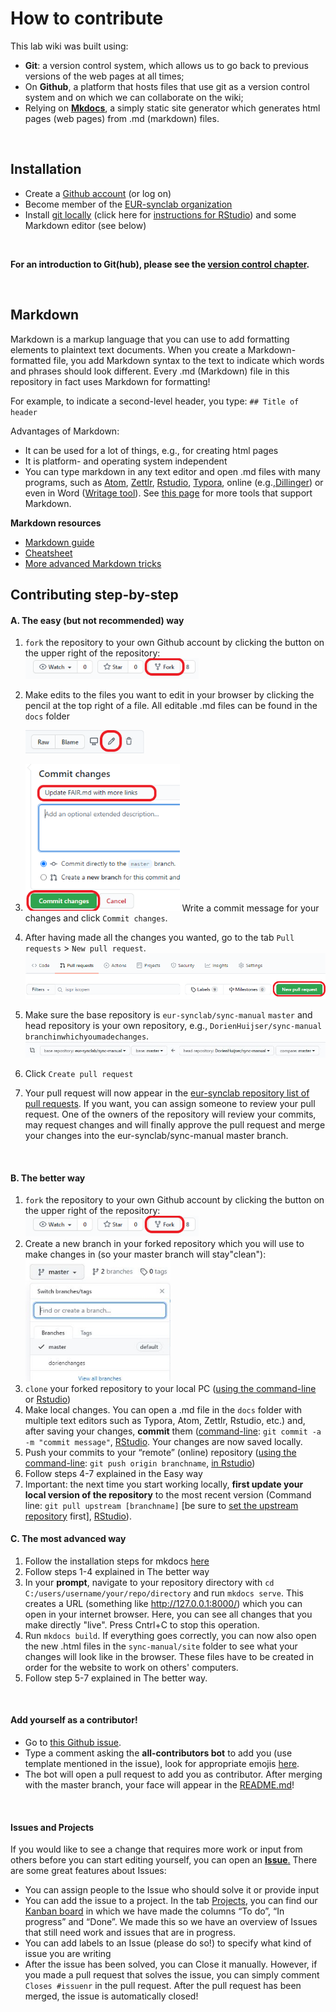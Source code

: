 

# How to contribute

This lab wiki was built using:

- **Git**: a version control system, which allows us to go back to previous versions of the web pages at all times;
- On **Github**, a platform that hosts files that use git as a version control system and on which we can collaborate on the wiki;
- Relying on [**Mkdocs**](https://www.mkdocs.org/), a simply static site generator which generates html pages (web pages) from .md (markdown) files. 

<br>

## Installation

- Create a [Github account](https://github.com/join) (or log on)
- Become member of the [EUR-synclab organization](https://github.com/eur-synclab) 
- Install [git locally](https://git-scm.com/download/) (click here for [instructions for RStudio](http://www.geo.uzh.ch/microsite/reproducible_research/post/rr-rstudio-git/)) and some Markdown editor (see below)

<br>

**For an introduction to Git(hub), please see the [version control chapter](../data-management/vc-github.html).**

<br>

## Markdown

Markdown is a markup language that you can use to add formatting elements to plaintext text documents. When you create a Markdown-formatted file, you add Markdown syntax to the text to indicate which words and phrases should look different. Every .md (Markdown) file in this repository in fact uses Markdown for formatting!

For example, to indicate a second-level header, you type: `## Title of header`

Advantages of Markdown:

- It can be used for a lot of things, e.g., for creating html pages
- It is platform- and operating system independent
- You can type markdown in any text editor and open .md files with many programs, such as [Atom](https://atom.io/), [Zettlr](https://www.zettlr.com/), [Rstudio](https://rstudio.com/), [Typora](https://typora.io/), online (e.g.,[Dillinger](https://dillinger.io/)) or even in Word ([Writage tool](http://www.writage.com/)). See [this page]( https://www.markdownguide.org/tools/) for more tools that support Markdown.



**Markdown resources**



- [Markdown guide](https://www.markdownguide.org/getting-started/)
- [Cheatsheet](https://www.markdownguide.org/cheat-sheet/)
- [More advanced Markdown tricks](https://gist.github.com/apaskulin/1ad686e42c7165cb9c22f9fe1e389558)



## Contributing step-by-step
#### **A. The easy (but not recommended) way**
1. `fork` the repository to your own Github account by clicking the button on the upper right of the repository: <img src="../img/fork.png" alt="fork button" style="zoom:75%;" />

2. Make edits to the files you want to edit in your browser by clicking the pencil at the top right of a file. All editable .md files can be found in the `docs` folder

    <img src="../img/editgithub.png" alt="edit online" style="zoom:80%;" />

3. <img src="../img/commitgithub.png" style="zoom:75%;" /> Write a commit message for your changes and click `Commit changes`.

4. After having made all the changes you wanted, go to the tab `Pull requests` > `New pull request`. <img src="../img/pullrequest.png" style="zoom:80%;" />

   

5. Make sure the base repository is `eur-synclab/sync-manual` `master` and head repository is your own repository, e.g., `DorienHuijser/sync-manual` `branchinwhichyoumadechanges`. <img src="../img/prbase.JPG" style="zoom:80%;" />

6. Click `Create pull request`

7. Your pull request will now appear in the [eur-synclab repository list of pull requests](https://github.com/eur-synclab/sync-manual/pulls). If you want, you can assign someone to review your pull request. One of the owners of the repository will review your commits, may request changes and will finally approve the pull request and merge your changes into the eur-synclab/sync-manual master branch.

<br>


#### **B. The better way**
1. `fork` the repository to your own Github account by clicking the button on the upper right of the repository: <img src="../img/fork.png" alt="fork button" style="zoom:75%;" />
2. Create a new branch in your forked repository which you will use to make changes in (so your master branch will stay"clean"): <img src="../img/githubbranch.JPG" style="zoom:75%;" />
3. `clone` your forked repository to your local PC ([using the command-line](https://help.github.com/en/github/creating-cloning-and-archiving-repositories/cloning-a-repository) or [Rstudio](https://happygitwithr.com/rstudio-git-github.html#clone-the-new-github-repository-to-your-computer-via-rstudio))
4. Make local changes. You can open a .md file in the `docs` folder with multiple text editors such as Typora, Atom, Zettlr, Rstudio, etc.) and, after saving your changes, **commit** them ([command-line](https://www.git-tower.com/learn/git/commands/git-commit): `git commit -a -m "commit message"`, [RStudio](https://cfss.uchicago.edu/setup/git-with-rstudio/). Your changes are now saved locally.
5. Push your commits to your “remote” (online) repository ([using the command-line](https://www.earthdatascience.org/workshops/intro-version-control-git/basic-git-commands/): `git push origin branchname`, [in Rstudio](https://happygitwithr.com/rstudio-git-github.html#make-local-changes-save-commit))
6. Follow steps 4-7 explained in the Easy way
7. Important: the next time you start working locally, **first update your local version of the repository** to the most recent version (Command line: `git pull upstream [branchname]` [be sure to [set the upstream repository](https://docs.github.com/en/github/collaborating-with-issues-and-pull-requests/configuring-a-remote-for-a-fork) first], [RStudio](https://happygitwithr.com/upstream-changes.html)).



#### **C. The most advanced way**

1. Follow the installation steps for mkdocs [here](https://www.mkdocs.org/#installation)
2. Follow steps 1-4 explained in The better way
3. In your **prompt**, navigate to your repository directory with `cd C:/users/username/your/repo/directory` and run `mkdocs serve`. This creates a URL (something like http://127.0.0.1:8000/) which you can open in your internet browser. Here, you can see all changes that you make directly "live". Press Cntrl+C to stop this operation.
4. Run `mkdocs build`. If everything goes correctly, you can now also open the new .html files in the `sync-manual/site` folder to see what your changes will look like in the browser. These files have to be created in order for the website to work on others' computers.
5. Follow step 5-7 explained in The better way.

<br>

#### **Add yourself as a contributor!**

- Go to [this Github issue](https://github.com/eur-synclab/sync-manual/issues/5).
- Type a comment asking the **all-contributors bot** to add you (use template mentioned in the issue), look for appropriate emojis [here](https://allcontributors.org/docs/en/emoji-key).
- The bot will open a pull request to add you as contributor. After merging with the master branch, your face will appear in the [README.md](https://github.com/eur-synclab/sync-manual/blob/master/README.md)!

<br>


#### **Issues and Projects**
If you would like to see a change that requires more work or input from others before you can start editing yourself, you can open an [**Issue**.](https://github.com/eur-synclab/sync-manual/issues) There are some great features about Issues:

- You can assign people to the Issue who should solve it or provide input
- You can add the issue to a project. In the tab [Projects](https://github.com/eur-synclab/sync-manual/projects/), you can find our [Kanban board](https://github.com/eur-synclab/sync-manual/projects/1) in which we have made the columns  “To do”, “In progress” and “Done”. We made this so we have an overview of Issues that still need work and issues that are in progress.
- You can add labels to an Issue (please do so!) to specify what kind of issue you are writing
- After the issue has been solved, you can Close it manually. However, if you made a pull request that  solves the issue, you can simply comment `Closes #issuenr` in the pull request. After the pull request has been merged, the issue is automatically closed!
